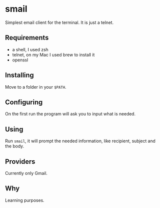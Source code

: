 # smail

Simplest email client for the terminal. It is just a telnet.


## Requirements

- a shell, I used zsh
- telnet, on my Mac I used brew to install it
- openssl


## Installing

Move to a folder in your `$PATH`.


## Configuring

On the first run the program will ask you to input what is
needed.


## Using

Run `smail`, it will prompt the needed information, like recipient,
subject and the body.


## Providers

Currently only Gmail.


## Why

Learning purposes.
